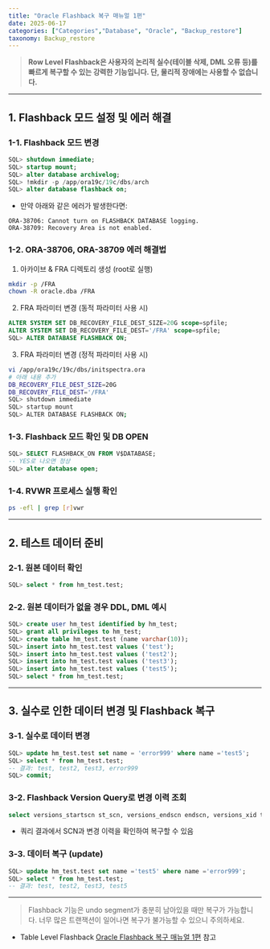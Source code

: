 ```yaml
---
title: "Oracle Flashback 복구 매뉴얼 1편"
date: 2025-06-17
categories: ["Categories","Database", "Oracle", "Backup_restore"]
taxonomy: Backup_restore
---
```


> **Row Level Flashback은 사용자의 논리적 실수(테이블 삭제, DML 오류 등)를 빠르게 복구할 수 있는 강력한 기능입니다. 단, 물리적 장애에는 사용할 수 없습니다.**

---

## 1. Flashback 모드 설정 및 에러 해결

### 1-1. Flashback 모드 변경
```sql
SQL> shutdown immediate;
SQL> startup mount;
SQL> alter database archivelog;
SQL> !mkdir -p /app/ora19c/19c/dbs/arch
SQL> alter database flashback on;
```

- 만약 아래와 같은 에러가 발생한다면:

```
ORA-38706: Cannot turn on FLASHBACK DATABASE logging.
ORA-38709: Recovery Area is not enabled.
```

### 1-2. ORA-38706, ORA-38709 에러 해결법

1. 아카이브 & FRA 디렉토리 생성 (root로 실행)
```bash
mkdir -p /FRA
chown -R oracle.dba /FRA
```
2. FRA 파라미터 변경 (동적 파라미터 사용 시)
```sql
ALTER SYSTEM SET DB_RECOVERY_FILE_DEST_SIZE=20G scope=spfile;
ALTER SYSTEM SET DB_RECOVERY_FILE_DEST='/FRA' scope=spfile;
SQL> ALTER DATABASE FLASHBACK ON;
```
3. FRA 파라미터 변경 (정적 파라미터 사용 시)
```bash
vi /app/ora19c/19c/dbs/initspectra.ora
# 아래 내용 추가
DB_RECOVERY_FILE_DEST_SIZE=20G
DB_RECOVERY_FILE_DEST='/FRA'
SQL> shutdown immediate
SQL> startup mount
SQL> ALTER DATABASE FLASHBACK ON;
```

### 1-3. Flashback 모드 확인 및 DB OPEN
```sql
SQL> SELECT FLASHBACK_ON FROM V$DATABASE;
-- YES로 나오면 정상
SQL> alter database open;
```

### 1-4. RVWR 프로세스 실행 확인
```bash
ps -efl | grep [r]vwr
```

---

## 2. 테스트 데이터 준비

### 2-1. 원본 데이터 확인
```sql
SQL> select * from hm_test.test;
```

### 2-2. 원본 데이터가 없을 경우 DDL, DML 예시
```sql
SQL> create user hm_test identified by hm_test;
SQL> grant all privileges to hm_test;
SQL> create table hm_test.test (name varchar(10));
SQL> insert into hm_test.test values ('test');
SQL> insert into hm_test.test values ('test2');
SQL> insert into hm_test.test values ('test3');
SQL> insert into hm_test.test values ('test5');
SQL> select * from hm_test.test;
```

---

## 3. 실수로 인한 데이터 변경 및 Flashback 복구

### 3-1. 실수로 데이터 변경
```sql
SQL> update hm_test.test set name = 'error999' where name ='test5';
SQL> select * from hm_test.test;
-- 결과: test, test2, test3, error999
SQL> commit;
```

### 3-2. Flashback Version Query로 변경 이력 조회
```sql
select versions_startscn st_scn, versions_endscn endscn, versions_xid txid, versions_operation opt, name from hm_test.test versions between scn minvalue and maxvalue;
```

- 쿼리 결과에서 SCN과 변경 이력을 확인하여 복구할 수 있음

### 3-3. 데이터 복구 (update)
```sql
SQL> update hm_test.test set name ='test5' where name ='error999';
SQL> select * from hm_test.test;
-- 결과: test, test2, test3, test5
```

---

> Flashback 기능은 undo segment가 충분히 남아있을 때만 복구가 가능합니다. 너무 많은 트랜잭션이 일어나면 복구가 불가능할 수 있으니 주의하세요. 


- Table Level Flashback [Oracle Flashback 복구 매뉴얼 1편](/categories/database/oracle/backup_restore/Database-Oracle-Flashback-Recovery-1/) 참고